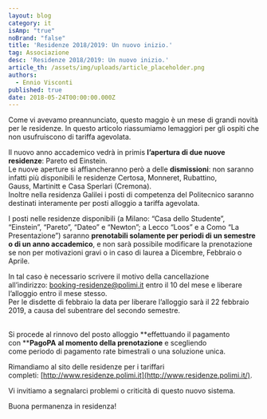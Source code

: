 ```yaml
---
layout: blog
category: it
isAmp: "true"
noBrand: "false"
title: 'Residenze 2018/2019: Un nuovo inizio.'
tag: Associazione
desc: 'Residenze 2018/2019: Un nuovo inizio.'
article_th: /assets/img/uploads/article_placeholder.png
authors:
  - Ennio Visconti
published: true
date: 2018-05-24T00:00:00.000Z
---
```


Come vi avevamo preannunciato, questo maggio è un mese di grandi novità per le residenze. In questo articolo riassumiamo lemaggiori per gli ospiti che non usufruiscono di tariffa agevolata.

Il nuovo anno accademico vedrà in primis **l’apertura di due nuove residenze**: Pareto ed Einstein.   
Le nuove aperture si affiancheranno però a delle **dismissioni**: non saranno infatti più disponibili le residenze Certosa, Monneret, Rubattino, Gauss, Martinitt e Casa Sperlari (Cremona).   
Inoltre nella residenza Galilei i posti di competenza del Politecnico saranno destinati interamente per posti alloggio a tariffa agevolata. 

I posti nelle residenze disponibili (a Milano: “Casa dello Studente”, “Einstein”, “Pareto”, “Dateo” e “Newton”; a Lecco “Loos” e a Como “La Presentazione”) saranno **prenotabili solamente per periodi di un semestre o di un anno accademico**, e non sarà possibile modificare la prenotazione se non per motivazioni gravi o in caso di laurea a Dicembre, Febbraio o Aprile.

In tal caso è necessario scrivere il motivo della cancellazione all’indirizzo: [booking-residenze@polimi.it](mailto:booking-residenze@polimi.it) entro il 10 del mese e liberare l’alloggio entro il mese stesso.  
Per le disdette di febbraio la data per liberare l’alloggio sarà il 22 febbraio 2019, a causa del subentrare del secondo semestre.  
 

Si procede al rinnovo del posto alloggio **effettuando il pagamento con ****PagoPA** **al momento della prenotazione** e scegliendo come periodo di pagamento rate bimestrali o una soluzione unica.

Rimandiamo al sito delle residenze per i tariffari completi: [http://www.residenze.polimi.it](http://www.residenze.polimi.it/).

Vi invitiamo a segnalarci problemi o criticità di questo nuovo sistema.

Buona permanenza in residenza!
